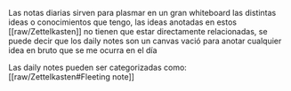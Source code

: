 Las notas diarias sirven para plasmar en un gran whiteboard las distintas ideas o conocimientos que tengo, las ideas anotadas en estos [[raw/Zettelkasten]] no tienen que estar directamente relacionadas, se puede decir que los daily notes son un canvas vació para anotar cualquier idea en bruto que se me ocurra en el día

Las daily notes pueden ser categorizadas como: [[raw/Zettelkasten#Fleeting note]]
